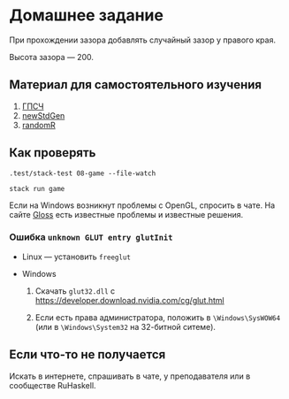 # Домашнее задание

При прохождении зазора добавлять случайный зазор у правого края.

Высота зазора — 200.

## Материал для самостоятельного изучения

1.  [ГПСЧ](https://ru.wikipedia.org/wiki/Генератор_псевдослучайных_чисел)
2.  [newStdGen](https://hackage.haskell.org/package/random/docs/System-Random.html#v:newStdGen)
3.  [randomR](https://hackage.haskell.org/package/random/docs/System-Random.html#v:randomR)

## Как проверять

    .test/stack-test 08-game --file-watch

    stack run game

Если на Windows возникнут проблемы с OpenGL, спросить в чате. На сайте [Gloss](http://gloss.ouroborus.net/) есть известные проблемы и известные решения.

### Ошибка `unknown GLUT entry glutInit`

-   Linux — установить `freeglut`

-   Windows

    1. Скачать `glut32.dll` с https://developer.download.nvidia.com/cg/glut.html

    2. Если есть права администратора, положить в `\Windows\SysWOW64` (или в `\Windows\System32` на 32-битной ситеме).

## Если что-то не получается

Искать в интернете, спрашивать в чате, у преподавателя или в сообществе RuHaskell.
